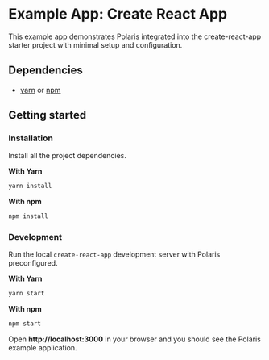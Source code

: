 # Example App: Create React App
This example app demonstrates Polaris integrated into the create-react-app starter project with minimal setup and configuration.

## Dependencies
- [yarn](https://github.com/yarnpkg/yarn/) or [npm](https://www.npmjs.com/)

## Getting started
### Installation

Install all the project dependencies.

**With Yarn**

```bash
yarn install
```

**With npm**

```bash
npm install
```

### Development
Run the local `create-react-app` development server with Polaris preconfigured.

**With Yarn**

```bash
yarn start
```

**With npm**

```bash
npm start
```

Open **http://localhost:3000** in your browser and you should see the Polaris example application.
